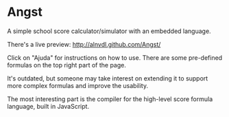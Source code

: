 Angst
=====

A simple school score calculator/simulator with an embedded language.

There's a live preview: http://alnvdl.github.com/Angst/

Click on "Ajuda" for instructions on how to use. There are some pre-defined formulas on the top right part of the page.

It's outdated, but someone may take interest on extending it to support more complex formulas and improve the usability.

The most interesting part is the compiler for the high-level score formula language, built in JavaScript.
